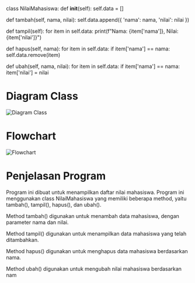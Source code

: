 class NilaiMahasiswa:
  def __init__(self):
    self.data = []

  def tambah(self, nama, nilai):
    self.data.append({
      'nama': nama,
      'nilai': nilai
    })

  def tampil(self):
    for item in self.data:
      print(f"Nama: {item['nama']}, Nilai: {item['nilai']}")

  def hapus(self, nama):
    for item in self.data:
      if item['nama'] == nama:
        self.data.remove(item)

  def ubah(self, nama, nilai):
    for item in self.data:
      if item['nama'] == nama:
        item['nilai'] = nilai

# Diagram Class

![Diagram Class](https://i.ibb.co/sVHjdV7/Diagram-Class.png)

# Flowchart

![Flowchart](https://i.ibb.co/vhVnG6h/Flowchart.png)

# Penjelasan Program

Program ini dibuat untuk menampilkan daftar nilai mahasiswa. Program ini menggunakan class NilaiMahasiswa yang memiliki beberapa method, yaitu tambah(), tampil(), hapus(), dan ubah(). 

Method tambah() digunakan untuk menambah data mahasiswa, dengan parameter nama dan nilai.

Method tampil() digunakan untuk menampilkan data mahasiswa yang telah ditambahkan.

Method hapus() digunakan untuk menghapus data mahasiswa berdasarkan nama.

Method ubah() digunakan untuk mengubah nilai mahasiswa berdasarkan nam
